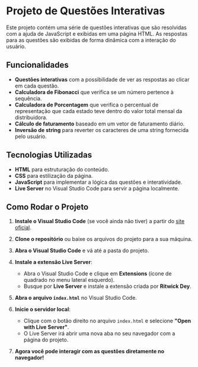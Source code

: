 # Projeto de Questões Interativas

Este projeto contém uma série de questões interativas que são resolvidas com a ajuda de JavaScript e exibidas em uma página HTML. As respostas para as questões são exibidas de forma dinâmica com a interação do usuário.

## Funcionalidades
- **Questões interativas** com a possibilidade de ver as respostas ao clicar em cada questão.
- **Calculadora de Fibonacci** que verifica se um número pertence à sequência.
- **Calculadora de Porcentagem** que verifica o percentual de representação que cada estado teve dentro do valor total mensal da distribuidora.
- **Cálculo de faturamento** baseado em um vetor de faturamento diário.
- **Inversão de string** para reverter os caracteres de uma string fornecida pelo usuário.

## Tecnologias Utilizadas
- **HTML** para estruturação do conteúdo.
- **CSS** para estilização da página.
- **JavaScript** para implementar a lógica das questões e interatividade.
- **Live Server** no Visual Studio Code para servir a página localmente.

## Como Rodar o Projeto

1. **Instale o Visual Studio Code** (se você ainda não tiver) a partir do [site oficial](https://code.visualstudio.com/).

2. **Clone o repositório** ou baixe os arquivos do projeto para a sua máquina.

3. **Abra o Visual Studio Code** e vá até a pasta do projeto.

4. **Instale a extensão Live Server**:
    - Abra o Visual Studio Code e clique em **Extensions** (ícone de quadrado no menu lateral esquerdo).
    - Busque por **Live Server** e instale a extensão criada por **Ritwick Dey**.

5. **Abra o arquivo `index.html`** no Visual Studio Code.

6. **Inicie o servidor local**:
    - Clique com o botão direito no arquivo `index.html` e selecione **"Open with Live Server"**.
    - O Live Server irá abrir uma nova aba no seu navegador com a página do projeto.

7. **Agora você pode interagir com as questões diretamente no navegador!**
